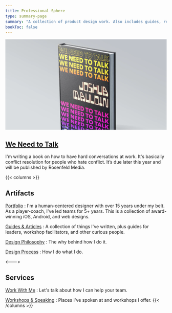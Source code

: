```yaml
---
title: Professional Sphere
type: summary-page
summary: "A collection of product design work. Also includes guides, research, and articles for those in technology."
bookToc: false
---
```


<article class="markdown book-post feature-block">
	<a href="/we-need-to-talk">
		<img src="book.webp">
		<div class="feature-right">
		<h2 class="post-title">
		We Need to Talk
		</h2>
	</a>
    	<p class="post-summary">I'm writing a book on how to have hard conversations at work. It's basically conflict resolution for people who hate conflict. It’s due later this year and will be published by Rosenfeld Media.</p>
    </div>
</article>

{{< columns >}}

## Artifacts

[Portfolio](/portfolio)
:	I'm a human-centered designer with over 15 years under my belt. As a player-coach, I've led teams for 5+ years. This is a collection of award-winning iOS, Android, and web designs.

[Guides & Articles](/tools/)
:	A collection of things I've written, plus guides for leaders, workshop facilitators, and other curious people.

[Design Philosophy](/philosophy/)
:	The why behind how I do it.

[Design Process](/process/)
:	How I do what I do.

<--->
## Services
[Work With Me](/work-with-me)
:	Let's talk about how I can help your team.

[Workshops & Speaking](/workshops/)
:	Places I've spoken at and workshops I offer.
{{< /columns >}}


